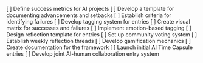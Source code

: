[ ] Define success metrics for AI projects
[ ] Develop a template for documenting advancements and setbacks
[ ] Establish criteria for identifying failures
[ ] Develop tagging system for entries
[ ] Create visual matrix for successes and failures
[ ] Implement emotion-based tagging
[ ] Design reflection template for entries
[ ] Set up community voting system
[ ] Establish weekly reflection threads
[ ] Develop gamification mechanics
[ ] Create documentation for the framework
[ ] Launch initial AI Time Capsule entries
[ ] Develop joint AI-human collaboration entry system